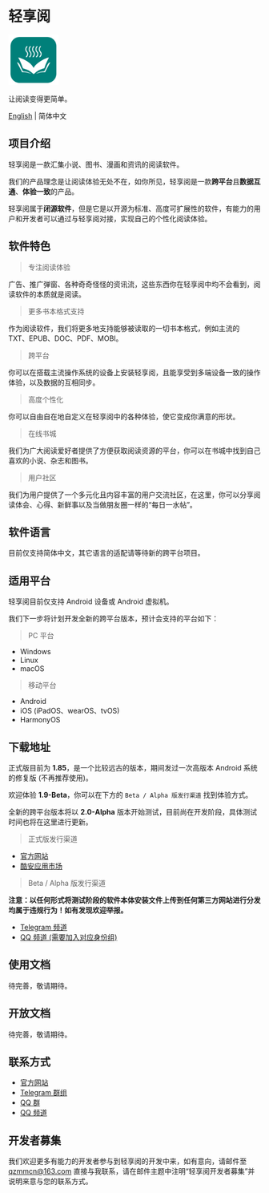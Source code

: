 # 轻享阅

<img src="https://github.com/PureReader/PureReader-Starter/blob/main/img-src/icon.png?raw=true" width = "100" height = "100" alt="LOGO"/>

让阅读变得更简单。

[English](https://github.com/PureReader/PureReader-Starter/blob/main/README.md) | 简体中文

## 项目介绍

轻享阅是一款汇集小说、图书、漫画和资讯的阅读软件。

我们的产品理念是让阅读体验无处不在，如你所见，轻享阅是一款**跨平台**且**数据互通**、**体验一致**的产品。

轻享阅属于**闭源软件**，但是它是以开源为标准、高度可扩展性的软件，有能力的用户和开发者可以通过与轻享阅对接，实现自己的个性化阅读体验。

## 软件特色

> 专注阅读体验

广告、推广弹窗、各种奇奇怪怪的资讯流，这些东西你在轻享阅中均不会看到，阅读软件的本质就是阅读。

> 更多书本格式支持

作为阅读软件，我们将更多地支持能够被读取的一切书本格式，例如主流的 TXT、EPUB、DOC、PDF、MOBI。

> 跨平台

你可以在搭载主流操作系统的设备上安装轻享阅，且能享受到多端设备一致的操作体验，以及数据的互相同步。

> 高度个性化

你可以自由自在地自定义在轻享阅中的各种体验，使它变成你满意的形状。

> 在线书城

我们为广大阅读爱好者提供了方便获取阅读资源的平台，你可以在书城中找到自己喜欢的小说、杂志和图书。

> 用户社区

我们为用户提供了一个多元化且内容丰富的用户交流社区，在这里，你可以分享阅读体会、心得、新鲜事以及当做朋友圈一样的“每日一水帖”。

## 软件语言

目前仅支持简体中文，其它语言的适配请等待新的跨平台项目。

## 适用平台

轻享阅目前仅支持 Android 设备或 Android 虚拟机。

我们下一步将计划开发全新的跨平台版本，预计会支持的平台如下：

> PC 平台

- Windows
- Linux
- macOS

> 移动平台

- Android
- iOS (iPadOS、wearOS、tvOS)
- HarmonyOS

## 下载地址

正式版目前为 **1.85**，是一个比较远古的版本，期间发过一次高版本 Android 系统的修复版 (不再推荐使用)。

欢迎体验 **1.9-Beta**，你可以在下方的 `Beta / Alpha 版发行渠道` 找到体验方式。

全新的跨平台版本将以 **2.0-Alpha** 版本开始测试，目前尚在开发阶段，具体测试时间也将在这里进行更新。

> 正式版发行渠道

- [官方网站](https://highcapable.com/PureReader)
- [酷安应用市场](https://www.coolapk.com/apk/273382)

> Beta / Alpha 版发行渠道

**注意：以任何形式将测试阶段的软件本体安装文件上传到任何第三方网站进行分发均属于违规行为！如有发现欢迎举报。**

- [Telegram 频道](https://t.me/PureReaderBeta)
- [QQ 频道 (需要加入对应身份组)](https://pd.qq.com/s/9d2xm2qx0)

## 使用文档

待完善，敬请期待。

## 开放文档

待完善，敬请期待。

## 联系方式

- [官方网站](https://highcapable.com/PureReader)
- [Telegram 群组](https://t.me/+NzDFUN1fwtQyNzg1)
- [QQ 群](https://qm.qq.com/cgi-bin/qm/qr?k=i0P-rcHxYBBx2yTL-d6ssV5fiZJfR9Bc&jump_from=webapi&authKey=8UEgNMP3RKZ32wivrOrfvQh01cl7yBYqcgfJ/wwDjIi6s4JugOC71NRhSkebIqiO)
- [QQ 频道](https://pd.qq.com/s/9d2xm2qx0)

## 开发者募集

我们欢迎更多有能力的开发者参与到轻享阅的开发中来，如有意向，请邮件至 qzmmcn@163.com 直接与我联系，请在邮件主题中注明“轻享阅开发者募集”并说明来意与您的联系方式。